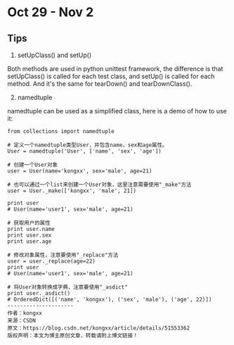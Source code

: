 # Oct 29 - Nov 2

## Tips

1. setUpClass\(\) and setUp\(\)

Both methods are used in python unittest framework, the difference is that setUpClass\(\) is called for each test class, and setUp\(\) is called for each method. And it's the same for tearDown\(\) and tearDownClass\(\).

2. namedtuple

namedtuple can be used as a simplified class, here is a demo of how to use it:

```text
from collections import namedtuple

# 定义一个namedtuple类型User，并包含name，sex和age属性。
User = namedtuple('User', ['name', 'sex', 'age'])

# 创建一个User对象
user = User(name='kongxx', sex='male', age=21)

# 也可以通过一个list来创建一个User对象，这里注意需要使用"_make"方法
user = User._make(['kongxx', 'male', 21])

print user
# User(name='user1', sex='male', age=21)

# 获取用户的属性
print user.name
print user.sex
print user.age

# 修改对象属性，注意要使用"_replace"方法
user = user._replace(age=22)
print user
# User(name='user1', sex='male', age=21)

# 将User对象转换成字典，注意要使用"_asdict"
print user._asdict()
# OrderedDict([('name', 'kongxx'), ('sex', 'male'), ('age', 22)])
--------------------- 
作者：kongxx 
来源：CSDN 
原文：https://blog.csdn.net/kongxx/article/details/51553362 
版权声明：本文为博主原创文章，转载请附上博文链接！
```






